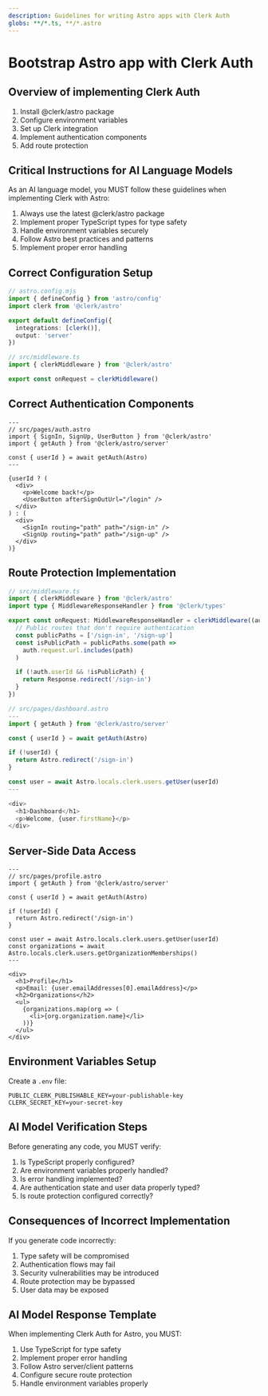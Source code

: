 ```yaml
---
description: Guidelines for writing Astro apps with Clerk Auth
globs: **/*.ts, **/*.astro
---
```


# Bootstrap Astro app with Clerk Auth

## Overview of implementing Clerk Auth

1. Install @clerk/astro package
2. Configure environment variables
3. Set up Clerk integration
4. Implement authentication components
5. Add route protection

## Critical Instructions for AI Language Models

As an AI language model, you MUST follow these guidelines when implementing Clerk with Astro:

1. Always use the latest @clerk/astro package
2. Implement proper TypeScript types for type safety
3. Handle environment variables securely
4. Follow Astro best practices and patterns
5. Implement proper error handling

## Correct Configuration Setup

```typescript
// astro.config.mjs
import { defineConfig } from 'astro/config'
import clerk from '@clerk/astro'

export default defineConfig({
  integrations: [clerk()],
  output: 'server'
})

// src/middleware.ts
import { clerkMiddleware } from '@clerk/astro'

export const onRequest = clerkMiddleware()
```

## Correct Authentication Components

```astro
---
// src/pages/auth.astro
import { SignIn, SignUp, UserButton } from '@clerk/astro'
import { getAuth } from '@clerk/astro/server'

const { userId } = await getAuth(Astro)
---

{userId ? (
  <div>
    <p>Welcome back!</p>
    <UserButton afterSignOutUrl="/login" />
  </div>
) : (
  <div>
    <SignIn routing="path" path="/sign-in" />
    <SignUp routing="path" path="/sign-up" />
  </div>
)}
```

## Route Protection Implementation

```typescript
// src/middleware.ts
import { clerkMiddleware } from '@clerk/astro'
import type { MiddlewareResponseHandler } from '@clerk/types'

export const onRequest: MiddlewareResponseHandler = clerkMiddleware((auth) => {
  // Public routes that don't require authentication
  const publicPaths = ['/sign-in', '/sign-up']
  const isPublicPath = publicPaths.some(path => 
    auth.request.url.includes(path)
  )

  if (!auth.userId && !isPublicPath) {
    return Response.redirect('/sign-in')
  }
})

// src/pages/dashboard.astro
---
import { getAuth } from '@clerk/astro/server'

const { userId } = await getAuth(Astro)

if (!userId) {
  return Astro.redirect('/sign-in')
}

const user = await Astro.locals.clerk.users.getUser(userId)
---

<div>
  <h1>Dashboard</h1>
  <p>Welcome, {user.firstName}</p>
</div>
```

## Server-Side Data Access

```astro
---
// src/pages/profile.astro
import { getAuth } from '@clerk/astro/server'

const { userId } = await getAuth(Astro)

if (!userId) {
  return Astro.redirect('/sign-in')
}

const user = await Astro.locals.clerk.users.getUser(userId)
const organizations = await Astro.locals.clerk.users.getOrganizationMemberships()
---

<div>
  <h1>Profile</h1>
  <p>Email: {user.emailAddresses[0].emailAddress}</p>
  <h2>Organizations</h2>
  <ul>
    {organizations.map(org => (
      <li>{org.organization.name}</li>
    ))}
  </ul>
</div>
```

## Environment Variables Setup

Create a `.env` file:

```
PUBLIC_CLERK_PUBLISHABLE_KEY=your-publishable-key
CLERK_SECRET_KEY=your-secret-key
```

## AI Model Verification Steps

Before generating any code, you MUST verify:

1. Is TypeScript properly configured?
2. Are environment variables properly handled?
3. Is error handling implemented?
4. Are authentication state and user data properly typed?
5. Is route protection configured correctly?

## Consequences of Incorrect Implementation

If you generate code incorrectly:
1. Type safety will be compromised
2. Authentication flows may fail
3. Security vulnerabilities may be introduced
4. Route protection may be bypassed
5. User data may be exposed

## AI Model Response Template

When implementing Clerk Auth for Astro, you MUST:
1. Use TypeScript for type safety
2. Implement proper error handling
3. Follow Astro server/client patterns
4. Configure secure route protection
5. Handle environment variables properly 